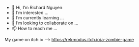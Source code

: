 - 👋 Hi, I’m Richard Nguyen
- 👀 I’m interested ...
- 🌱 I’m currently learning ...
- 💞️ I’m looking to collaborate on ...
- 📫 How to reach me ...

My game on itch.io --> https://rekmodus.itch.io/a-zombie-game

<!---
Rekmodus/Rekmodus is a ✨ special ✨ repository because its `README.md` (this file) appears on your GitHub profile.
You can click the Preview link to take a look at your changes.
--->
